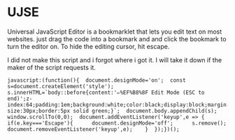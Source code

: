 # UJSE
Universal JavaScript Editor is a bookmarklet that lets you edit text on most websites. just drag the code into a bookmark and and click the bookmark to turn the editor on. To hide the editing cursor, hit escape.

I did not make this script and i forgot where i got it. I will take it down if the maker of the script requests it.

```
javascript:(function(){  document.designMode='on';  const s=document.createElement('style');  s.innerHTML=`body::before{content:'✏%EF%B8%8F Edit Mode (ESC to end)';z-index:64;padding:1em;background:white;color:black;display:block;margin:1em;font-size:30px;border:5px solid green;}`;  document.body.appendChild(s);  window.scrollTo(0,0);  document.addEventListener('keyup',e => {    if(e.key==='Escape'){      document.designMode='off';      s.remove();      document.removeEventListener('keyup',e);    }  });})();
```
